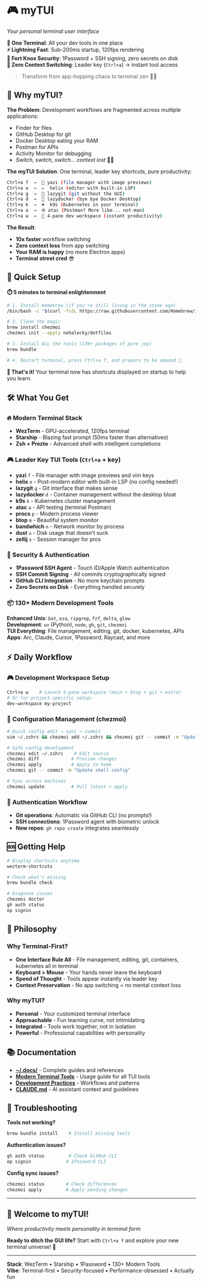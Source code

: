 # 🎮 myTUI

*Your personal terminal user interface*

**🚀 One Terminal**: All your dev tools in one place  
**⚡ Lightning Fast**: Sub-200ms startup, 120fps rendering  
**🔐 Fort Knox Security**: 1Password + SSH signing, zero secrets on disk  
**🎯 Zero Context Switching**: Leader key (`Ctrl+a`) → instant tool access

> Transform from app-hopping chaos to terminal zen 🧘‍♂️

## 🤔 Why myTUI?

**The Problem**: Development workflows are fragmented across multiple applications:
- Finder for files 
- GitHub Desktop for git
- Docker Desktop eating your RAM
- Postman for APIs
- Activity Monitor for debugging
- *Switch, switch, switch... context lost* 😵‍💫

**The myTUI Solution**: One terminal, leader key shortcuts, pure productivity:

```bash
Ctrl+a f  →  📁 yazi (file manager with image previews)
Ctrl+a e  →  ✏️  helix (editor with built-in LSP)  
Ctrl+a g  →  🔄 lazygit (git without the GUI)
Ctrl+a d  →  🐳 lazydocker (bye bye Docker Desktop)
Ctrl+a k  →  ☸️  k9s (Kubernetes in your terminal)
Ctrl+a a  →  🌐 atac (Postman? More like... not-man)
Ctrl+a w  →  🚀 4-pane dev workspace (instant productivity)
```

**The Result**: 
- **10x faster** workflow switching
- **Zero context loss** from app switching  
- **Your RAM is happy** (no more Electron apps)
- **Terminal street cred** 😎

## 🚀 Quick Setup

**⏱️ 5 minutes to terminal enlightenment**

```bash
# 1. Install Homebrew (if you're still living in the stone age)
/bin/bash -c "$(curl -fsSL https://raw.githubusercontent.com/Homebrew/install/HEAD/install.sh)"

# 2. Clone the magic
brew install chezmoi
chezmoi init --apply nehalecky/dotfiles

# 3. Install ALL the tools (130+ packages of pure joy)
brew bundle

# 4. Restart terminal, press Ctrl+a f, and prepare to be amazed 🤯
```

**🎉 That's it!** Your terminal now has shortcuts displayed on startup to help you learn.

## 🛠️ What You Get

### 🔥 Modern Terminal Stack
- **WezTerm** - GPU-accelerated, 120fps terminal 
- **Starship** - Blazing fast prompt (50ms faster than alternatives)
- **Zsh + Prezto** - Advanced shell with intelligent completions

### 🎮 Leader Key TUI Tools (`Ctrl+a` + key)
- **yazi** `f` - File manager with image previews and vim keys
- **helix** `e` - Post-modern editor with built-in LSP (no config needed!)
- **lazygit** `g` - Git interface that makes sense
- **lazydocker** `d` - Container management without the desktop bloat
- **k9s** `k` - Kubernetes cluster management
- **atac** `a` - API testing (terminal Postman)
- **procs** `p` - Modern process viewer 
- **btop** `m` - Beautiful system monitor
- **bandwhich** `n` - Network monitor by process
- **dust** `u` - Disk usage that doesn't suck
- **zellij** `s` - Session manager for pros

### 🔐 Security & Authentication  
- **1Password SSH Agent** - Touch ID/Apple Watch authentication
- **SSH Commit Signing** - All commits cryptographically signed
- **GitHub CLI Integration** - No more keychain prompts
- **Zero Secrets on Disk** - Everything handled securely

### 📦 130+ Modern Development Tools
**Enhanced Unix**: `bat`, `eza`, `ripgrep`, `fzf`, `delta`, `glow`  
**Development**: `uv` (Python), `node`, `gh`, `git`, `chezmoi`  
**TUI Everything**: File management, editing, git, docker, kubernetes, APIs  
**Apps**: Arc, Claude, Cursor, 1Password, Raycast, and more

## ⚡ Daily Workflow

### 🎮 Development Workspace Setup
```bash
Ctrl+a w    # Launch 4-pane workspace (main + btop + git + extra)
# Or for project-specific setup:
dev-workspace my-project
```

### 🔄 Configuration Management (chezmoi)
```bash
# Quick config edit → sync → commit  
vim ~/.zshrc && chezmoi add ~/.zshrc && chezmoi git -- commit -m "Update shell"

# Safe config development
chezmoi edit ~/.zshrc    # Edit source
chezmoi diff            # Preview changes  
chezmoi apply           # Apply to home
chezmoi git -- commit -m "Update shell config"

# Sync across machines
chezmoi update          # Pull latest + apply
```

### 🔐 Authentication Workflow
- **Git operations**: Automatic via GitHub CLI (no prompts!)
- **SSH connections**: 1Password agent with biometric unlock
- **New repos**: `gh repo create` integrates seamlessly

## 🆘 Getting Help

```bash
# Display shortcuts anytime
wezterm-shortcuts

# Check what's missing  
brew bundle check

# Diagnose issues
chezmoi doctor
gh auth status
op signin
```

## 🎯 Philosophy

### Why Terminal-First?
- **One Interface Rule All** - File management, editing, git, containers, kubernetes all in terminal
- **Keyboard > Mouse** - Your hands never leave the keyboard
- **Speed of Thought** - Tools appear instantly via leader key
- **Context Preservation** - No app switching = no mental context loss

### Why myTUI?
- **Personal** - Your customized terminal interface  
- **Approachable** - Fun learning curve, not intimidating
- **Integrated** - Tools work together, not in isolation
- **Powerful** - Professional capabilities with personality

## 📚 Documentation

- **[~/.docs/](file://$HOME/.docs/)** - Complete guides and references
- **[Modern Terminal Tools](file://$HOME/.docs/modern-terminal-tools.md)** - Usage guide for all TUI tools
- **[Development Practices](file://$HOME/.docs/development-practices.md)** - Workflows and patterns
- **[CLAUDE.md](CLAUDE.md)** - AI assistant context and guidelines

## 🚨 Troubleshooting

**Tools not working?**
```bash
brew bundle install    # Install missing tools
```

**Authentication issues?**
```bash
gh auth status         # Check GitHub CLI
op signin             # 1Password CLI
```

**Config sync issues?**
```bash
chezmoi status        # Check differences
chezmoi apply         # Apply pending changes
```

---

## 🎉 Welcome to myTUI!

*Where productivity meets personality in terminal form* 

**Ready to ditch the GUI life?** Start with `Ctrl+a f` and explore your new terminal universe! 🚀

---
**Stack**: WezTerm • Starship • 1Password • 130+ Modern Tools  
**Vibe**: Terminal-first • Security-focused • Performance-obsessed • Actually fun